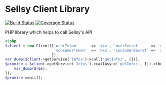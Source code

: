 Sellsy Client Library
=======================

[![Build Status](https://travis-ci.org/ferjul17/Sellsy-api.svg?branch=master)](https://travis-ci.org/ferjul17/Sellsy-api)
[![Coverage Status](https://coveralls.io/repos/ferjul17/Sellsy-api/badge.svg?branch=master&service=github)](https://coveralls.io/github/ferjul17/Sellsy-api?branch=master)

PHP library which helps to call Sellsy's API

```php
<?php
$client = new Client(['userToken'      => 'xxx', 'userSecret'     => 'xxx',
                      'consumerToken'  => 'xxx', 'consumerSecret' => 'xxx',
                     ]);
var_dump($client->getService('Infos')->call('getInfos', []));
$promise = $client->getService('Infos')->callAsync('getInfos', [])->then(function($res) {
    var_dump($res);
});
$promise->wait();
```

